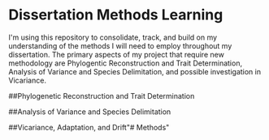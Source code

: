 # Dissertation Methods Learning

I'm using this repository to consolidate, track, and build on my understanding of the methods I will need to employ throughout my dissertation. The primary aspects of my project that require new methodology are Phylogentic Reconstruction and Trait Determination, Analysis of Variance and Species Delimitation, and possible investigation in Vicariance. 

##Phylogenetic Reconstruction and Trait Determination


##Analysis of Variance and Species Delimitation

##Vicariance, Adaptation, and Drift"# Methods" 

